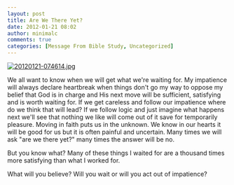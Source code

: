 ```yaml
---
layout: post
title: Are We There Yet?
date: 2012-01-21 08:02
author: minimalc
comments: true
categories: [Message From Bible Study, Uncategorized]
---
```

<a href="http://minimalchanges.com/blog/wp-content/uploads/2012/01/20120121-074614.jpg"><img src="http://minimalchanges.com/blog/wp-content/uploads/2012/01/20120121-074614.jpg" alt="20120121-074614.jpg" class="alignnone size-full" /></a>

We all want to know when we will get what we're waiting for. My impatience will always declare heartbreak when things don't go my way to oppose my belief that God is in charge and His next move will be sufficient, satisfying  and is worth waiting for. If we get careless and follow our impatience where do we think that will lead? If we follow logic and just imagine what happens next we'll see that nothing we like will come out of it save for temporarily pleasure. Moving in faith puts us in the unknown. We know in our hearts it will be good for us but it is often painful and uncertain. Many times we will ask "are we there yet?" many times the answer will be no. 

But you know what? Many of these things I waited for are a thousand times more satisfying than what I worked for. 

What will you believe? Will you wait or will you act out of impatience?
